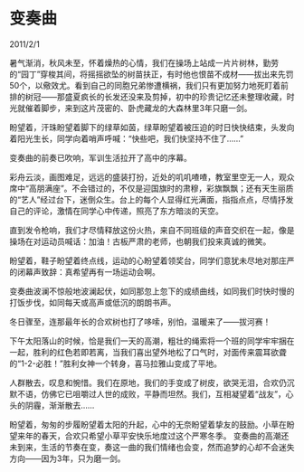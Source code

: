 # 变奏曲
2011/2/1

暑气渐消，秋风未至，怀着燥热的心情，我们在操场上站成一片片树林，勤劳的“园丁”穿梭其间，将摇摇欲坠的树苗扶正，有时他也恨苗不成材——拔出来先罚50个，以儆效尤。看到自己的同胞兄弟惨遭横祸，我们只有更加努力地死盯着前排的树冠——那盛夏疯长的长发还没来及剪掉，初中的珍贵记忆还未整理收藏，时光就催着脚步，来到这片茂密的、卧虎藏龙的大森林里3年只磨一剑。

盼望着，汗珠盼望着脚下的绿草如茵，绿草盼望着被压迫的时日快快结束，头发向着阳光生长，同学向着哨声呼喊：“快些吧，我们快坚持不住了……”

变奏曲的前奏已吹响，军训生活拉开了高中的序幕。

彩舟云淡，画图难足，远远的盛装打扮，近处的叽叽喳喳，教室里空无一人，观众席中“高朋满座”。不会错过的，不仅是迎国旗时的肃穆，彩旗飘飘；还有天生丽质的“艺人”经过台下，迷倒众生。台上的每个人显得红光满面，指指点点，尽情抒发自己的评论，激情在同学心中传递，照亮了东方暗淡的天空。  

直到发令枪响，我们才尽情释放这份火热，来自不同班级的声音交织在一起，像是操场在对运动员喊话：加油！古板严肃的老师，也朝我们投来真诚的微笑。

盼望着，鞋子盼望着终点线，运动的心盼望着领奖台，同学们意犹未尽地对那庄严的闭幕声致辞：真希望再有一场运动会啊。

变奏曲波澜不惊般地波澜起伏，如同那忽上忽下的成绩曲线，如同我们时快时慢的打饭步伐，如同每天或高声或低沉的朗朗书声。

冬日骤至，连那最年长的合欢树也打了哆嗦，别怕，温暖来了——拔河赛！

下午太阳落山的时候，恰是我们一天的高潮，粗壮的绳索将一个班的同学牢牢捆在一起，胜利的红色若即若离，当我们喜出望外地松了口气时，对面传来震耳欲聋的“1-2-必胜！”胜利女神一个转身，喜马拉雅山变成了平地。

人群散去，叹息和惋惜。我们在原地，我们的手变成了树皮，欲哭无泪，合欢仍沉默不语，仿佛它已咀嚼过人世的成败，平静而坦然。我们，互相凝望着“战友”，心头的阴霾，渐渐散去……

盼望着，匆匆的步履盼望着太阳的升起，心中的无奈盼望着挚友的鼓励。小草在盼望来年的春天，合欢只希望小草平安快乐地度过这个严寒冬季。
变奏曲的高潮还未到来，生活的节奏在变，奏这一曲的我们情绪也会变，然而追梦的心却不会迷失方向——因为3年，只为磨一剑。